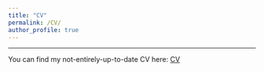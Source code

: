 ```yaml
---
title: "CV"
permalink: /CV/
author_profile: true
---
```

---
You can find my not-entirely-up-to-date CV here: [CV](/files/CV.pdf)


